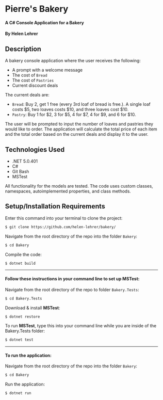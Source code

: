 # Pierre's Bakery

#### A C# Console Application for a Bakery

#### By Helen Lehrer

## Description

 A bakery console application where the user receives the following:

* A prompt with a welcome message
* The cost of `Bread`
* The cost of `Pastries`
* Current discount deals

The current deals are:

* `Bread`: Buy 2, get 1 free (every 3rd loaf of bread is free.). A single loaf costs $5, two loaves costs $10, and three loaves cost $10.
* `Pastry`: Buy 1 for $2, 3 for $5, 4 for $7, 4 for $9, and 6 for $10.

The user will be prompted to input the number of loaves and pastries they would like to order. The application will calculate the total price of each item and the total order based on the current deals and display it to the user.

## Technologies Used

* .NET 5.0.401
* C#
* Git Bash
* MSTest

All functionality for the models are tested. The code uses custom classes, namespaces, autoimplemented properties, and class methods.

## Setup/Installation Requirements

Enter this command into your terminal to clone the project: 
```bash
$ git clone https://github.com/helen-lehrer/bakery/
```

Navigate from the root directory of the repo into the folder `Bakery`:
```bash
$ cd Bakery
```

Compile the code: 
```bash
$ dotnet build
```

---

#### Follow these instructions in your command line to set up **MSTest**:

Navigate from the root directory of the repo to folder `Bakery.Tests`: 
```bash
$ cd Bakery.Tests
```

Download & install **MSTest**: 
```bash
$ dotnet restore
```

To run **MSTest**, type this into your command line while you are inside of the Bakery.Tests folder: 
```bash
$ dotnet test
```

---

#### To run the application: 

Navigate from the root directory of the repo into the folder `Bakery`:
```bash
$ cd Bakery
```

Run the application:
```bash
$ dotnet run
```

